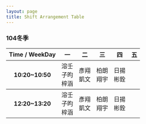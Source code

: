 ```yaml
---
layout: page
title: Shift Arrangement Table
---
```


### 104冬季

<table>
  <thead>
    <tr>
      <th>Time / WeekDay</th>
      <th>一</th>
      <th>二</th>
      <th>三</th>
      <th>四</th>
      <th>五</th>
    </tr>
  </thead>
  <tbody>
    <tr>
      <th>10:20~10:50</th>
      <td>溶壬<br />子昀<br />梓涵</td>
      <td>彥翔<br />凱文</td>
      <td>柏朗<br />翔宇</td>
      <td>日揚<br />彬銓</td>
      <td>&nbsp;</td>
    </tr>
  </tbody>
  <tbody>
    <tr>
      <th>12:20~13:20</th>
      <td>溶壬<br />子昀<br />梓涵</td>
      <td>彥翔<br />凱文</td>
      <td>柏朗<br />翔宇</td>
      <td>日揚<br />彬銓</td>
      <td>&nbsp;</td>
    </tr>
  </tbody>
</table>

